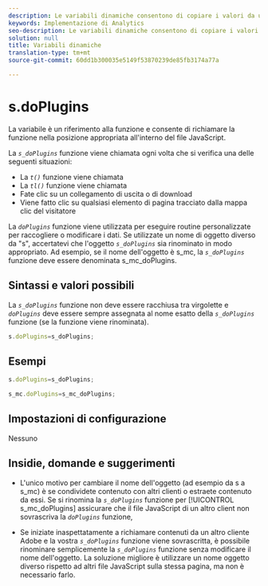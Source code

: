 ```yaml
---
description: Le variabili dinamiche consentono di copiare i valori da una variabile all’altra senza digitare più volte i valori completi nelle richieste di immagini sul sito.
keywords: Implementazione di Analytics
seo-description: Le variabili dinamiche consentono di copiare i valori da una variabile all’altra senza digitare più volte i valori completi nelle richieste di immagini sul sito.
solution: null
title: Variabili dinamiche
translation-type: tm+mt
source-git-commit: 60dd1b300035e5149f53870239de85fb3174a77a

---
```




# s.doPlugins

La variabile è un riferimento alla funzione e consente di richiamare la funzione nella posizione appropriata all'interno del file JavaScript.

La *`s_doPlugins`* funzione viene chiamata ogni volta che si verifica una delle seguenti situazioni:

* La *`t()`* funzione viene chiamata
* La *`tl()`* funzione viene chiamata
* Fate clic su un collegamento di uscita o di download
* Viene fatto clic su qualsiasi elemento di pagina tracciato dalla mappa clic del visitatore

La *`doPlugins`* funzione viene utilizzata per eseguire routine personalizzate per raccogliere o modificare i dati. Se utilizzate un nome di oggetto diverso da "s", accertatevi che l'oggetto *`s_doPlugins`* sia rinominato in modo appropriato. Ad esempio, se il nome dell'oggetto è s_mc, la *`s_doPlugins`* funzione deve essere denominata s_mc_doPlugins.

## Sintassi e valori possibili

La *`s_doPlugins`* funzione non deve essere racchiusa tra virgolette e *`doPlugins`* deve essere sempre assegnata al nome esatto della *`s_doPlugins`* funzione (se la funzione viene rinominata).

```js
s.doPlugins=s_doPlugins;
```

## Esempi

```js
s.doPlugins=s_doPlugins;
```

```js
s_mc.doPlugins=s_mc_doPlugins;
```

## Impostazioni di configurazione

Nessuno

## Insidie, domande e suggerimenti

* L'unico motivo per cambiare il nome dell'oggetto (ad esempio da s a s_mc) è se condividete contenuto con altri clienti o estraete contenuto da essi. Se si rinomina la *`s_doPlugins`* funzione per [!UICONTROL s_mc_doPlugins] assicurare che il file JavaScript di un altro client non sovrascriva la *`doPlugins`* funzione,

* Se iniziate inaspettatamente a richiamare contenuti da un altro cliente Adobe e la vostra *`s_doPlugins`* funzione viene sovrascritta, è possibile rinominare semplicemente la *`s_doPlugins`* funzione senza modificare il nome dell'oggetto. La soluzione migliore è utilizzare un nome oggetto diverso rispetto ad altri file JavaScript sulla stessa pagina, ma non è necessario farlo.